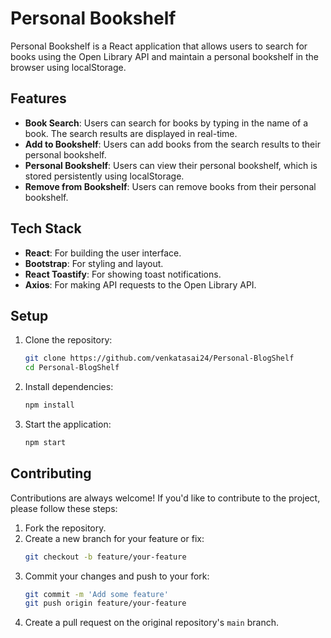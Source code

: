 # Personal Bookshelf

Personal Bookshelf is a React application that allows users to search for books using the Open Library API and maintain a personal bookshelf in the browser using localStorage.

## Features

- **Book Search**: Users can search for books by typing in the name of a book. The search results are displayed in real-time.
- **Add to Bookshelf**: Users can add books from the search results to their personal bookshelf.
- **Personal Bookshelf**: Users can view their personal bookshelf, which is stored persistently using localStorage.
- **Remove from Bookshelf**: Users can remove books from their personal bookshelf.

## Tech Stack

- **React**: For building the user interface.
- **Bootstrap**: For styling and layout.
- **React Toastify**: For showing toast notifications.
- **Axios**: For making API requests to the Open Library API.

## Setup

1. Clone the repository:

   ```bash
   git clone https://github.com/venkatasai24/Personal-BlogShelf
   cd Personal-BlogShelf
   ```

2. Install dependencies:

   ```bash
   npm install
   ```

3. Start the application:

   ```bash
   npm start
   ```

## Contributing

Contributions are always welcome! If you'd like to contribute to the project, please follow these steps:

1. Fork the repository.
2. Create a new branch for your feature or fix:
   ```bash
   git checkout -b feature/your-feature
   ```
3. Commit your changes and push to your fork:
   ```bash
   git commit -m 'Add some feature'
   git push origin feature/your-feature
   ```
4. Create a pull request on the original repository's `main` branch.
